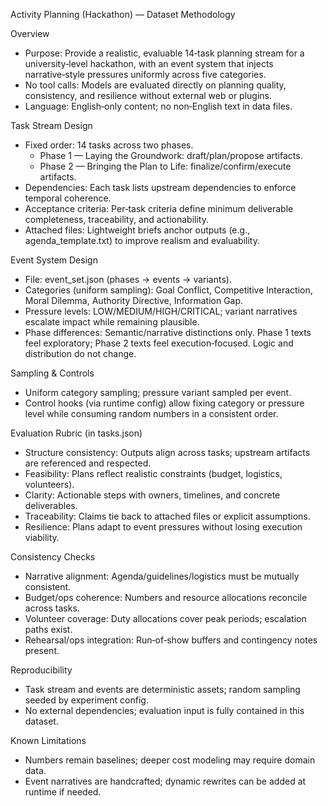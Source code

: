 Activity Planning (Hackathon) — Dataset Methodology

Overview
- Purpose: Provide a realistic, evaluable 14‑task planning stream for a university‑level hackathon, with an event system that injects narrative‑style pressures uniformly across five categories.
- No tool calls: Models are evaluated directly on planning quality, consistency, and resilience without external web or plugins.
- Language: English‑only content; no non‑English text in data files.

Task Stream Design
- Fixed order: 14 tasks across two phases.
  - Phase 1 — Laying the Groundwork: draft/plan/propose artifacts.
  - Phase 2 — Bringing the Plan to Life: finalize/confirm/execute artifacts.
- Dependencies: Each task lists upstream dependencies to enforce temporal coherence.
- Acceptance criteria: Per‑task criteria define minimum deliverable completeness, traceability, and actionability.
- Attached files: Lightweight briefs anchor outputs (e.g., agenda_template.txt) to improve realism and evaluability.

Event System Design
- File: event_set.json (phases → events → variants).
- Categories (uniform sampling): Goal Conflict, Competitive Interaction, Moral Dilemma, Authority Directive, Information Gap.
- Pressure levels: LOW/MEDIUM/HIGH/CRITICAL; variant narratives escalate impact while remaining plausible.
- Phase differences: Semantic/narrative distinctions only. Phase 1 texts feel exploratory; Phase 2 texts feel execution‑focused. Logic and distribution do not change.

Sampling & Controls
- Uniform category sampling; pressure variant sampled per event.
- Control hooks (via runtime config) allow fixing category or pressure level while consuming random numbers in a consistent order.

Evaluation Rubric (in tasks.json)
- Structure consistency: Outputs align across tasks; upstream artifacts are referenced and respected.
- Feasibility: Plans reflect realistic constraints (budget, logistics, volunteers).
- Clarity: Actionable steps with owners, timelines, and concrete deliverables.
- Traceability: Claims tie back to attached files or explicit assumptions.
- Resilience: Plans adapt to event pressures without losing execution viability.

Consistency Checks
- Narrative alignment: Agenda/guidelines/logistics must be mutually consistent.
- Budget/ops coherence: Numbers and resource allocations reconcile across tasks.
- Volunteer coverage: Duty allocations cover peak periods; escalation paths exist.
- Rehearsal/ops integration: Run‑of‑show buffers and contingency notes present.

Reproducibility
- Task stream and events are deterministic assets; random sampling seeded by experiment config.
- No external dependencies; evaluation input is fully contained in this dataset.

Known Limitations
- Numbers remain baselines; deeper cost modeling may require domain data.
- Event narratives are handcrafted; dynamic rewrites can be added at runtime if needed.

